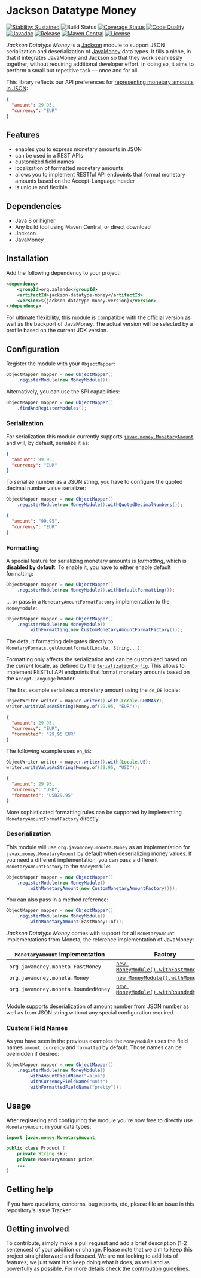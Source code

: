 # Jackson Datatype Money

[![Stability: Sustained](https://masterminds.github.io/stability/sustained.svg)](https://masterminds.github.io/stability/sustained.html)
![Build Status](https://github.com/zalando/jackson-datatype-money/workflows/build/badge.svg)
[![Coverage Status](https://img.shields.io/coveralls/zalando/jackson-datatype-money/main.svg)](https://coveralls.io/r/zalando/jackson-datatype-money)
[![Code Quality](https://img.shields.io/codacy/grade/7fdac4ae509b403eb837b246e288856f/main.svg)](https://www.codacy.com/app/whiskeysierra/jackson-datatype-money)
[![Javadoc](http://javadoc.io/badge/org.zalando/jackson-datatype-money.svg)](http://www.javadoc.io/doc/org.zalando/jackson-datatype-money)
[![Release](https://img.shields.io/github/release/zalando/jackson-datatype-money.svg)](https://github.com/zalando/jackson-datatype-money/releases)
[![Maven Central](https://img.shields.io/maven-central/v/org.zalando/jackson-datatype-money.svg)](https://maven-badges.herokuapp.com/maven-central/org.zalando/jackson-datatype-money)
[![License](https://img.shields.io/badge/license-MIT-blue.svg)](https://raw.githubusercontent.com/zalando/jackson-datatype-money/main/LICENSE)


*Jackson Datatype Money* is a [Jackson](https://github.com/codehaus/jackson) module to support JSON serialization and
deserialization of [JavaMoney](https://github.com/JavaMoney/jsr354-api) data types. It fills a niche, in that it
integrates JavaMoney and Jackson so that they work seamlessly together, without requiring additional
developer effort. In doing so, it aims to perform a small but repetitive task — once and for all.

This library reflects our API preferences for [representing monetary amounts in JSON](MONEY.md):

```json
{
  "amount": 29.95,
  "currency": "EUR"
}
```

## Features
- enables you to express monetary amounts in JSON
- can be used in a REST APIs
- customized field names
- localization of formatted monetary amounts
- allows you to implement RESTful API endpoints that format monetary amounts based on the Accept-Language header
- is unique and flexible

## Dependencies
- Java 8 or higher
- Any build tool using Maven Central, or direct download
- Jackson
- JavaMoney

## Installation

Add the following dependency to your project:

```xml
<dependency>
    <groupId>org.zalando</groupId>
    <artifactId>jackson-datatype-money</artifactId>
    <version>${jackson-datatype-money.version}</version>
</dependency>
```
For ultimate flexibility, this module is compatible with the official version as well as the backport of JavaMoney. The actual version will be selected by a profile based on the current JDK version.

## Configuration

Register the module with your `ObjectMapper`:

```java
ObjectMapper mapper = new ObjectMapper()
    .registerModule(new MoneyModule());
```

Alternatively, you can use the SPI capabilities:

```java
ObjectMapper mapper = new ObjectMapper()
    .findAndRegisterModules();
```

### Serialization

For serialization this module currently supports
[`javax.money.MonetaryAmount`](https://github.com/JavaMoney/jsr354-api/blob/master/src/main/java/javax/money/MonetaryAmount.java)
and will, by default, serialize it as:

```json
{
  "amount": 99.95,
  "currency": "EUR"
}
```

To serialize number as a JSON string, you have to configure the quoted decimal number value serializer:

```java
ObjectMapper mapper = new ObjectMapper()
    .registerModule(new MoneyModule().withQuotedDecimalNumbers());
```

```json
{
  "amount": "99.95",
  "currency": "EUR"
}
```

### Formatting

A special feature for serializing monetary amounts is *formatting*, which is **disabled by default**. To enable it, you
have to either enable default formatting:

```java
ObjectMapper mapper = new ObjectMapper()
    .registerModule(new MoneyModule().withDefaultFormatting());
```

... or pass in a `MonetaryAmountFormatFactory` implementation to the `MoneyModule`:

```java
ObjectMapper mapper = new ObjectMapper()
    .registerModule(new MoneyModule()
        .withFormatting(new CustomMonetaryAmountFormatFactory()));
```

The default formatting delegates directly to `MonetaryFormats.getAmountFormat(Locale, String...)`.

Formatting only affects the serialization and can be customized based on the *current* locale, as defined by the
[`SerializationConfig`](https://fasterxml.github.io/jackson-databind/javadoc/2.0.0/com/fasterxml/jackson/databind/SerializationConfig.html#with\(java.util.Locale\)). This allows to implement RESTful API endpoints
that format monetary amounts based on the `Accept-Language` header.

The first example serializes a monetary amount using the `de_DE` locale:

```java
ObjectWriter writer = mapper.writer().with(Locale.GERMANY);
writer.writeValueAsString(Money.of(29.95, "EUR"));
```

```json
{
  "amount": 29.95,
  "currency": "EUR",
  "formatted": "29,95 EUR"
}
```

The following example uses `en_US`:

```java
ObjectWriter writer = mapper.writer().with(Locale.US);
writer.writeValueAsString(Money.of(29.95, "USD"));
```

```json
{
  "amount": 29.95,
  "currency": "USD",
  "formatted": "USD29.95"
}
```

More sophisticated formatting rules can be supported by implementing `MonetaryAmountFormatFactory` directly.

### Deserialization

This module will use `org.javamoney.moneta.Money` as an implementation for `javax.money.MonetaryAmount` by default when
deserializing money values. If you need a different implementation, you can pass a different `MonetaryAmountFactory`
to the `MoneyModule`:

```java
ObjectMapper mapper = new ObjectMapper()
    .registerModule(new MoneyModule()
        .withMonetaryAmount(new CustomMonetaryAmountFactory()));
```

You can also pass in a method reference:

```java
ObjectMapper mapper = new ObjectMapper()
    .registerModule(new MoneyModule()
        .withMonetaryAmount(FastMoney::of));
```

*Jackson Datatype Money* comes with support for all `MonetaryAmount` implementations from Moneta, the reference
implementation of JavaMoney:

| `MonetaryAmount` Implementation     | Factory                                                                                                                               |
|-------------------------------------|---------------------------------------------------------------------------------------------------------------------------------------|
| `org.javamoney.moneta.FastMoney`    | [`new MoneyModule().withFastMoney()`](src/main/java/org/zalando/jackson/datatype/money/FastMoneyFactory.java)       |
| `org.javamoney.moneta.Money`        | [`new MoneyModule().withMoney()`](src/main/java/org/zalando/jackson/datatype/money/MoneyFactory.java)               |
| `org.javamoney.moneta.RoundedMoney` | [`new MoneyModule().withRoundedMoney()`](src/main/java/org/zalando/jackson/datatype/money/RoundedMoneyFactory.java) |                                                                                                                             |

Module supports deserialization of amount number from JSON number as well as from JSON string without any special configuration required.

### Custom Field Names

As you have seen in the previous examples the `MoneyModule` uses the field names `amount`, `currency` and `formatted`
 by default. Those names can be overridden if desired:

```java
ObjectMapper mapper = new ObjectMapper()
    .registerModule(new MoneyModule()
        .withAmountFieldName("value")
        .withCurrencyFieldName("unit")
        .withFormattedFieldName("pretty"));
```

## Usage

After registering and configuring the module you're now free to directly use `MonetaryAmount` in your data types:

```java
import javax.money.MonetaryAmount;

public class Product {
    private String sku;
    private MonetaryAmount price;
    ...
}
```

## Getting help

If you have questions, concerns, bug reports, etc, please file an issue in this repository's Issue Tracker.

## Getting involved

To contribute, simply make a pull request and add a brief description (1-2 sentences) of your addition or change.
Please note that we aim to keep this project straightforward and focused. We are not looking to add lots of features;
we just want it to keep doing what it does, as well and as powerfully as possible. For more details check the
[contribution guidelines](.github/CONTRIBUTING.md).
